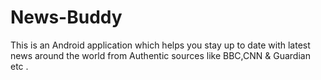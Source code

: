 # News-Buddy
This is an Android application which helps you stay up to date with latest news around the world from Authentic sources like BBC,CNN &amp; Guardian etc .
